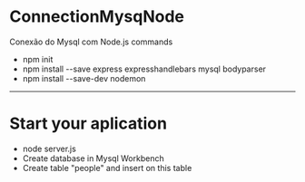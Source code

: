 # ConnectionMysqNode
Conexão do Mysql com Node.js
commands

- npm init
- npm install --save express expresshandlebars mysql bodyparser
- npm install --save-dev nodemon
----------------------------------

# Start your aplication
- node server.js
- Create database in Mysql Workbench
- Create table "people" and insert on this table
